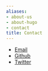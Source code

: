 ```yaml
---
aliases:
- about-us
- about-hugo
- contact
title: Contact
---
```


- [Email](mailto:christian.schiolerhansen@merton.ox.ac.uk)
- [Github](https://github.com/CSchioeler)
- [Twitter](https://twitter.com/CSchiolerHansen)


